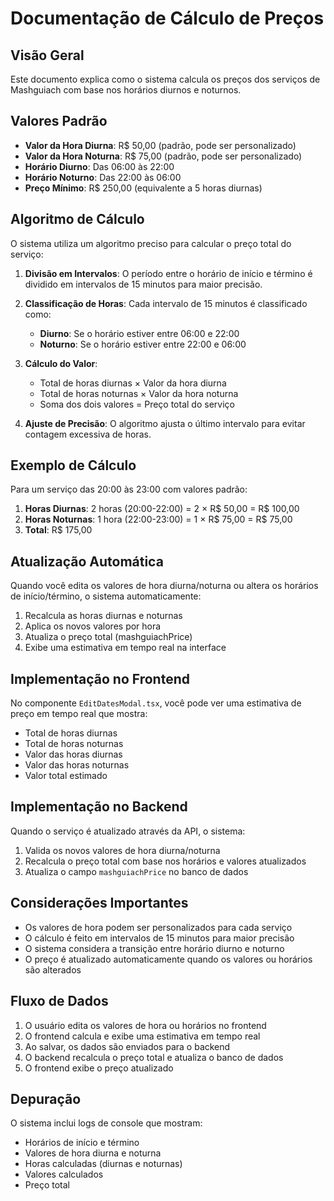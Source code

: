 # Documentação de Cálculo de Preços

## Visão Geral

Este documento explica como o sistema calcula os preços dos serviços de Mashguiach com base nos horários diurnos e noturnos.

## Valores Padrão

- **Valor da Hora Diurna**: R$ 50,00 (padrão, pode ser personalizado)
- **Valor da Hora Noturna**: R$ 75,00 (padrão, pode ser personalizado)
- **Horário Diurno**: Das 06:00 às 22:00
- **Horário Noturno**: Das 22:00 às 06:00
- **Preço Mínimo**: R$ 250,00 (equivalente a 5 horas diurnas)

## Algoritmo de Cálculo

O sistema utiliza um algoritmo preciso para calcular o preço total do serviço:

1. **Divisão em Intervalos**: O período entre o horário de início e término é dividido em intervalos de 15 minutos para maior precisão.

2. **Classificação de Horas**: Cada intervalo de 15 minutos é classificado como:
   - **Diurno**: Se o horário estiver entre 06:00 e 22:00
   - **Noturno**: Se o horário estiver entre 22:00 e 06:00

3. **Cálculo do Valor**:
   - Total de horas diurnas × Valor da hora diurna
   - Total de horas noturnas × Valor da hora noturna
   - Soma dos dois valores = Preço total do serviço

4. **Ajuste de Precisão**: O algoritmo ajusta o último intervalo para evitar contagem excessiva de horas.

## Exemplo de Cálculo

Para um serviço das 20:00 às 23:00 com valores padrão:

1. **Horas Diurnas**: 2 horas (20:00-22:00) = 2 × R$ 50,00 = R$ 100,00
2. **Horas Noturnas**: 1 hora (22:00-23:00) = 1 × R$ 75,00 = R$ 75,00
3. **Total**: R$ 175,00

## Atualização Automática

Quando você edita os valores de hora diurna/noturna ou altera os horários de início/término, o sistema automaticamente:

1. Recalcula as horas diurnas e noturnas
2. Aplica os novos valores por hora
3. Atualiza o preço total (mashguiachPrice)
4. Exibe uma estimativa em tempo real na interface

## Implementação no Frontend

No componente `EditDatesModal.tsx`, você pode ver uma estimativa de preço em tempo real que mostra:

- Total de horas diurnas
- Total de horas noturnas
- Valor das horas diurnas
- Valor das horas noturnas
- Valor total estimado

## Implementação no Backend

Quando o serviço é atualizado através da API, o sistema:

1. Valida os novos valores de hora diurna/noturna
2. Recalcula o preço total com base nos horários e valores atualizados
3. Atualiza o campo `mashguiachPrice` no banco de dados

## Considerações Importantes

- Os valores de hora podem ser personalizados para cada serviço
- O cálculo é feito em intervalos de 15 minutos para maior precisão
- O sistema considera a transição entre horário diurno e noturno
- O preço é atualizado automaticamente quando os valores ou horários são alterados

## Fluxo de Dados

1. O usuário edita os valores de hora ou horários no frontend
2. O frontend calcula e exibe uma estimativa em tempo real
3. Ao salvar, os dados são enviados para o backend
4. O backend recalcula o preço total e atualiza o banco de dados
5. O frontend exibe o preço atualizado

## Depuração

O sistema inclui logs de console que mostram:
- Horários de início e término
- Valores de hora diurna e noturna
- Horas calculadas (diurnas e noturnas)
- Valores calculados
- Preço total 
